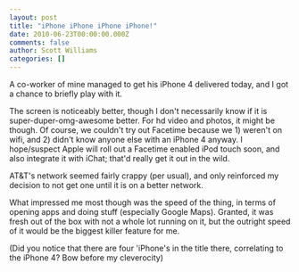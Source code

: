 ```yaml
---
layout: post
title: "iPhone iPhone iPhone iPhone!"
date: 2010-06-23T00:00:00.000Z
comments: false
author: Scott Williams
categories: []
---
```

A co-worker of mine managed to get his iPhone 4 delivered today, and I got a chance to briefly play with it.

The screen is noticeably better, though I don't necessarily know if it is super-duper-omg-awesome better. For hd video and photos, it might be though. Of course, we couldn't try out Facetime because we 1) weren't on wifi, and 2) didn't know anyone else with an iPhone 4 anyway. I hope/suspect Apple will roll out a Facetime enabled iPod touch soon, and also integrate it with iChat; that'd really get it out in the wild.

AT&amp;T's network seemed fairly crappy (per usual), and only reinforced my decision to not get one until it is on a better network.

What impressed me most though was the speed of the thing, in terms of opening apps and doing stuff (especially Google Maps). Granted, it was fresh out of the box with not a whole lot running on it, but the outright speed of it would be the biggest killer feature for me.

<span>(Did you notice that there are four 'iPhone's in the title there, correlating to the iPhone 4? Bow before my cleverocity)</span>